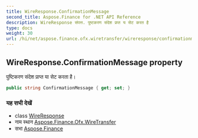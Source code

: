 ```yaml
---
title: WireResponse.ConfirmationMessage
second_title: Aspose.Finance for .NET API Reference
description: WireResponse संपत्त. पुष्टकरण संदेश प्रप्त य सेट करत है
type: docs
weight: 30
url: /hi/net/aspose.finance.ofx.wiretransfer/wireresponse/confirmationmessage/
---
```

## WireResponse.ConfirmationMessage property

पुष्टिकरण संदेश प्राप्त या सेट करता है।

```csharp
public string ConfirmationMessage { get; set; }
```

### यह सभी देखें

* class [WireResponse](../)
* नाम स्थान [Aspose.Finance.Ofx.WireTransfer](../../wireresponse/)
* सभा [Aspose.Finance](../../../)


